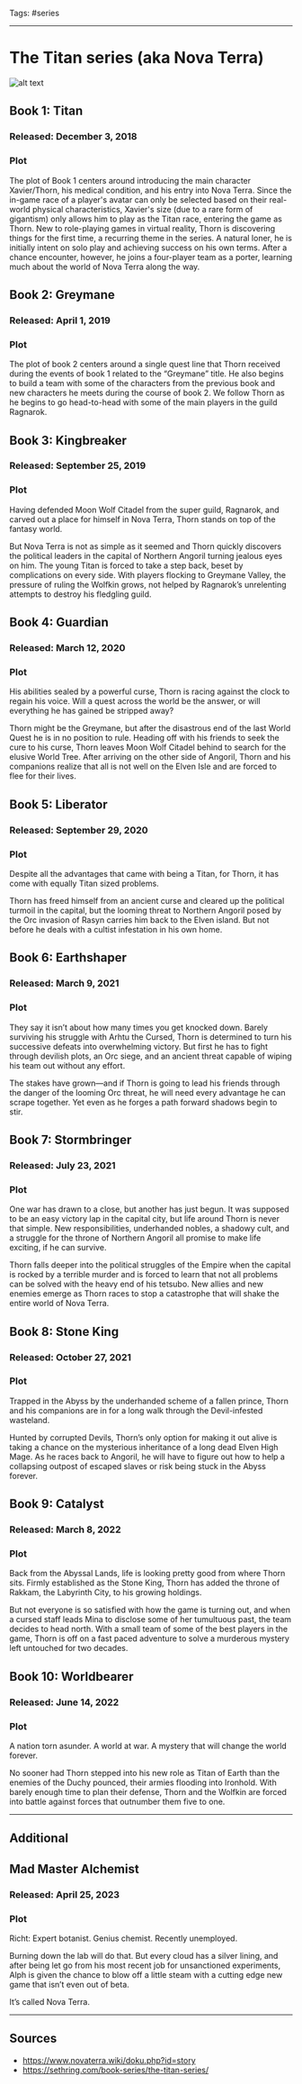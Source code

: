 Tags: #series

---
# The Titan series (aka Nova Terra)

![alt text](Series_Titan_Logo.png)

## Book 1: Titan

### Released: December 3, 2018

### Plot

The plot of Book 1 centers around introducing the main character Xavier/Thorn, his medical condition, and his entry into Nova Terra. Since the in-game race of a player's avatar can only be selected based on their real-world physical characteristics, Xavier's size (due to a rare form of gigantism) only allows him to play as the Titan race, entering the game as Thorn. New to role-playing games in virtual reality, Thorn is discovering things for the first time, a recurring theme in the series. A natural loner, he is initially intent on solo play and achieving success on his own terms. After a chance encounter, however, he joins a four-player team as a porter, learning much about the world of Nova Terra along the way.

## Book 2: Greymane

### Released: April 1, 2019

### Plot

The plot of book 2 centers around a single quest line that Thorn received during the events of book 1 related to the “Greymane” title. He also begins to build a team with some of the characters from the previous book and new characters he meets during the course of book 2. We follow Thorn as he begins to go head-to-head with some of the main players in the guild Ragnarok.

## Book 3: Kingbreaker

### Released: September 25, 2019

### Plot

Having defended Moon Wolf Citadel from the super guild, Ragnarok, and carved out a place for himself in Nova Terra, Thorn stands on top of the fantasy world.

But Nova Terra is not as simple as it seemed and Thorn quickly discovers the political leaders in the capital of Northern Angoril turning jealous eyes on him. The young Titan is forced to take a step back, beset by complications on every side. With players flocking to Greymane Valley, the pressure of ruling the Wolfkin grows, not helped by Ragnarok’s unrelenting attempts to destroy his fledgling guild.

## Book 4: Guardian

### Released: March 12, 2020

### Plot

His abilities sealed by a powerful curse, Thorn is racing against the clock to regain his voice. Will a quest across the world be the answer, or will everything he has gained be stripped away?

Thorn might be the Greymane, but after the disastrous end of the last World Quest he is in no position to rule. Heading off with his friends to seek the cure to his curse, Thorn leaves Moon Wolf Citadel behind to search for the elusive World Tree. After arriving on the other side of Angoril, Thorn and his companions realize that all is not well on the Elven Isle and are forced to flee for their lives.

## Book 5: Liberator

### Released: September 29, 2020

### Plot

Despite all the advantages that came with being a Titan, for Thorn, it has come with equally Titan sized problems.

Thorn has freed himself from an ancient curse and cleared up the political turmoil in the capital, but the looming threat to Northern Angoril posed by the Orc invasion of Rasyn carries him back to the Elven island. But not before he deals with a cultist infestation in his own home.

## Book 6: Earthshaper

### Released: March 9, 2021

### Plot

They say it isn’t about how many times you get knocked down. Barely surviving his struggle with Arhtu the Cursed, Thorn is determined to turn his successive defeats into overwhelming victory. But first he has to fight through devilish plots, an Orc siege, and an ancient threat capable of wiping his team out without any effort.

The stakes have grown—and if Thorn is going to lead his friends through the danger of the looming Orc threat, he will need every advantage he can scrape together. Yet even as he forges a path forward shadows begin to stir.

## Book 7: Stormbringer

### Released: July 23, 2021

### Plot

One war has drawn to a close, but another has just begun. It was supposed to be an easy victory lap in the capital city, but life around Thorn is never that simple. New responsibilities, underhanded nobles, a shadowy cult, and a struggle for the throne of Northern Angoril all promise to make life exciting, if he can survive.

Thorn falls deeper into the political struggles of the Empire when the capital is rocked by a terrible murder and is forced to learn that not all problems can be solved with the heavy end of his tetsubo. New allies and new enemies emerge as Thorn races to stop a catastrophe that will shake the entire world of Nova Terra.

## Book 8: Stone King

### Released: October 27, 2021

### Plot

Trapped in the Abyss by the underhanded scheme of a fallen prince, Thorn and his companions are in for a long walk through the Devil-infested wasteland.

Hunted by corrupted Devils, Thorn’s only option for making it out alive is taking a chance on the mysterious inheritance of a long dead Elven High Mage. As he races back to Angoril, he will have to figure out how to help a collapsing outpost of escaped slaves or risk being stuck in the Abyss forever.

## Book 9: Catalyst

### Released: March 8, 2022

### Plot

Back from the Abyssal Lands, life is looking pretty good from where Thorn sits. Firmly established as the Stone King, Thorn has added the throne of Rakkam, the Labyrinth City, to his growing holdings.

But not everyone is so satisfied with how the game is turning out, and when a cursed staff leads Mina to disclose some of her tumultuous past, the team decides to head north. With a small team of some of the best players in the game, Thorn is off on a fast paced adventure to solve a murderous mystery left untouched for two decades.

## Book 10: Worldbearer

### Released: June 14, 2022

### Plot

A nation torn asunder. A world at war. A mystery that will change the world forever.

No sooner had Thorn stepped into his new role as Titan of Earth than the enemies of the Duchy pounced, their armies flooding into Ironhold. With barely enough time to plan their defense, Thorn and the Wolfkin are forced into battle against forces that outnumber them five to one.

---
## Additional

## Mad Master Alchemist

### Released: April 25, 2023

### Plot

Richt: Expert botanist. Genius chemist. Recently unemployed.

Burning down the lab will do that. But every cloud has a silver lining, and after being let go from his most recent job for unsanctioned experiments, Alph is given the chance to blow off a little steam with a cutting edge new game that isn’t even out of beta.

It’s called Nova Terra.

---
## Sources
- https://www.novaterra.wiki/doku.php?id=story
- https://sethring.com/book-series/the-titan-series/